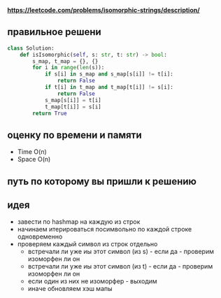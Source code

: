 **https://leetcode.com/problems/isomorphic-strings/description/**

## правильное решени
```python
class Solution:
    def isIsomorphic(self, s: str, t: str) -> bool:
        s_map, t_map = {}, {}
        for i in range(len(s)):
            if s[i] in s_map and s_map[s[i]] != t[i]:
                return False
            if t[i] in t_map and t_map[t[i]] != s[i]:
                return False
            s_map[s[i]] = t[i]
            t_map[t[i]] = s[i]
        return True
```

## оценку по времени и памяти
- Time  O(n)
- Space O(n)

## путь по которому вы пришли к решению

## идея
- завести по hashmap на каждую из строк
- начинаем итерироваться посимвольно по каждой строке одновременно
- проверяем каждый символ из строк отдельно
    - встречали ли уже иы этот символ (из s) - если да - проверим изоморфен ли он
    - встречали ли уже иы этот символ (из t) - если да - проверим изоморфен ли он
    - если один из них не изоморфер - выходим
    - иначе обновляем хэш мапы
